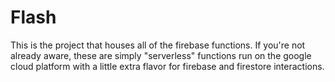 # Flash

This is the project that houses all of the firebase functions. If you're not already aware, these are simply "serverless" functions run on the google cloud platform with a little extra flavor for firebase and firestore interactions.
